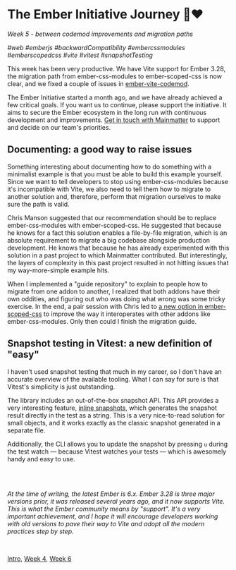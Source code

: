 # The Ember Initiative Journey 🐹❤️

_Week 5 - between codemod improvements and migration paths_

_#web #emberjs #backwardCompatibility #embercssmodules #emberscopedcss #vite #vitest #snapshotTesting_

This week has been very productive. We have Vite support for Ember 3.28, the migration path from ember-css-modules to ember-scoped-css is now clear, and we fixed a couple of issues in [ember-vite-codemod](https://github.com/mainmatter/ember-vite-codemod).

The Ember Initiative started a month ago, and we have already achieved a few critical goals. If you want us to continue, please support the initiative. It aims to secure the Ember ecosystem in the long run with continuous development and improvements. [Get in touch with Mainmatter](https://mainmatter.com/contact/) to support and decide on our team's priorities.

## Documenting: a good way to raise issues

Something interesting about documenting how to do something with a minimalist example is that you must be able to build this example yourself. Since we want to tell developers to stop using ember-css-modules because it's incompatible with Vite, we also need to tell them how to migrate to another solution and, therefore, perform that migration ourselves to make sure the path is valid.

Chris Manson suggested that our recommendation should be to replace ember-css-modules with ember-scoped-css. He suggested that because he knows for a fact this solution enables a file-by-file migration, which is an absolute requirement to migrate a big codebase alongside production development. He knows that because he has already experimented with this solution in a past project to which Mainmatter contributed. But interestingly, the layers of complexity in this past project resulted in not hitting issues that my way-more-simple example hits.

When I implemented a "guide repository" to explain to people how to migrate from one addon to another, I realized that both addons have their own oddities, and figuring out who was doing what wrong was some tricky exercise. In the end, a pair session with Chris led to [a new option in ember-scoped-css](https://github.com/soxhub/ember-scoped-css/pull/285) to improve the way it interoperates with other addons like ember-css-modules. Only then could I finish the migration guide. 

 ## Snapshot testing in Vitest: a new definition of "easy"

I haven't used snapshot testing that much in my career, so I don't have an accurate overview of the available tooling. What I can say for sure is that Vitest's simplicity is just outstanding. 

The library includes an out-of-the-box snapshot API. This API provides a very interesting feature, [inline snapshots](https://vitest.dev/guide/snapshot.html#inline-snapshots), which generates the snapshot result directly in the test as a string. This is a very nice-to-read solution for small objects, and it works exactly as the classic snapshot generated in a separate file.

Additionally, the CLI allows you to update the snapshot by pressing `u` during the test watch — because Vitest watches your tests — which is awesomely handy and easy to use.

<br />
<br />

_At the time of writing, the latest Ember is 6.x. Ember 3.28 is three major versions prior, it was released several years ago, and it now supports Vite. This is what the Ember community means by "support". It's a very important achievement, and I hope it will encourage developers working with old versions to pave their way to Vite and adopt all the modern practices step by step._

<br />

[Intro](https://github.com/BlueCutOfficial/BlueCutOfficial/blob/main/articles/ember-initiative-journey/intro.md), 
[Week 4](https://github.com/BlueCutOfficial/BlueCutOfficial/blob/main/articles/ember-initiative-journey/week-4.md),
[Week 6](https://github.com/BlueCutOfficial/BlueCutOfficial/blob/main/articles/ember-initiative-journey/week-6.md)
 

